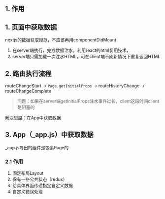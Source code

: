 ## 1. 作用

## 1. 页面中获取数据  

nextjs的数据获取规范，不应该再用componentDidMount

1. 在server端执行，完成数据注水，利用react的html复用技术，
2. server端只需加载一次注水HTML，可在client端不刷新情况下重复返回HTML

## 2. 路由执行流程

routeChangeStart -> `Page.getInitialProps` -> routeHistoryChange -> routeChangeComplete

> 问题：如果在server端getInitialProps注水事件过长，client这段时间client是阻塞的

解决思路：在App中获取数据

## 3. App（_app.js）中获取数据  

_app.js导出的组件是包裹Page的

### 2.1 作用
1. 固定布局Layout
2. 保有一些公共状态（redux）
3. 给具体界面传递指定自定义数据
4. 自定义错误处理